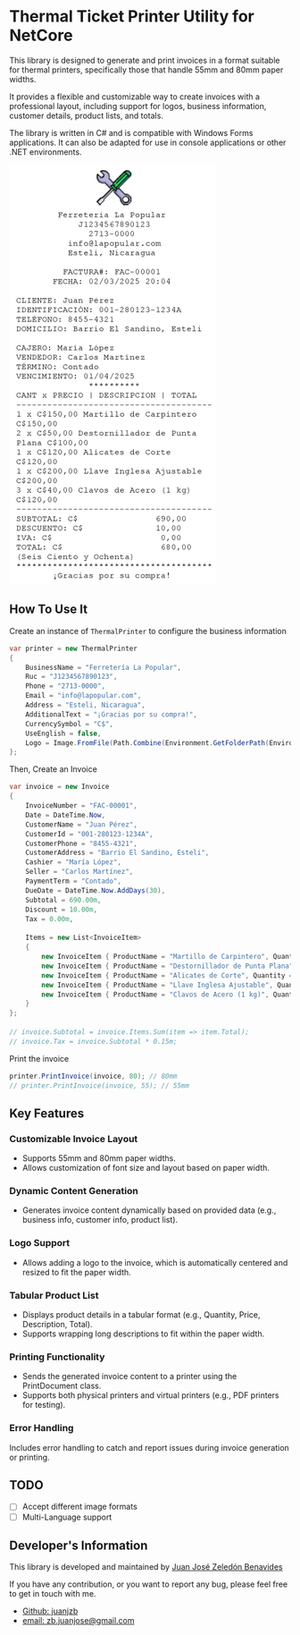# Thermal Ticket Printer Utility for NetCore

This library is designed to generate and print invoices in a format suitable for thermal printers, specifically those that handle 55mm and 80mm paper widths.

It provides a flexible and customizable way to create invoices with a professional layout, including support for logos, business information, customer details, product lists, and totals.

The library is written in C# and is compatible with Windows Forms applications. It can also be adapted for use in console applications or other .NET environments.

![image 0](images/README/71617f7b6572c4b37414ea64b30c6f0a6d12edfbc1b51d0c18607ac73d4eac72.bmp)

## How To Use It

Create an instance of `ThermalPrinter` to configure the business information

```csharp
var printer = new ThermalPrinter
{
    BusinessName = "Ferretería La Popular",
    Ruc = "J1234567890123",
    Phone = "2713-0000",
    Email = "info@lapopular.com",
    Address = "Esteli, Nicaragua",
    AdditionalText = "¡Gracias por su compra!",
    CurrencySymbol = "C$",
    UseEnglish = false,
    Logo = Image.FromFile(Path.Combine(Environment.GetFolderPath(Environment.SpecialFolder.UserProfile), "Downloads", "logo.png"))
};
```

Then, Create an Invoice

```csharp
var invoice = new Invoice
{
    InvoiceNumber = "FAC-00001",
    Date = DateTime.Now,
    CustomerName = "Juan Pérez",
    CustomerId = "001-280123-1234A",
    CustomerPhone = "8455-4321",
    CustomerAddress = "Barrio El Sandino, Esteli",
    Cashier = "María López",
    Seller = "Carlos Martínez",
    PaymentTerm = "Contado",
    DueDate = DateTime.Now.AddDays(30),
    Subtotal = 690.00m,
    Discount = 10.00m,
    Tax = 0.00m,

    Items = new List<InvoiceItem>
    {
        new InvoiceItem { ProductName = "Martillo de Carpintero", Quantity = 1, Price = 150.00m },
        new InvoiceItem { ProductName = "Destornillador de Punta Plana", Quantity = 2, Price = 50.00m },
        new InvoiceItem { ProductName = "Alicates de Corte", Quantity = 1, Price = 120.00m },
        new InvoiceItem { ProductName = "Llave Inglesa Ajustable", Quantity = 1, Price = 200.00m },
        new InvoiceItem { ProductName = "Clavos de Acero (1 kg)", Quantity = 3, Price = 40.00m }
    }
};

// invoice.Subtotal = invoice.Items.Sum(item => item.Total);
// invoice.Tax = invoice.Subtotal * 0.15m;
```

Print the invoice

```csharp
printer.PrintInvoice(invoice, 80); // 80mm
// printer.PrintInvoice(invoice, 55); // 55mm
```

## Key Features

### Customizable Invoice Layout

- Supports 55mm and 80mm paper widths.
- Allows customization of font size and layout based on paper width.

### Dynamic Content Generation

- Generates invoice content dynamically based on provided data (e.g., business info, customer info, product list).

### Logo Support

- Allows adding a logo to the invoice, which is automatically centered and resized to fit the paper width.

### Tabular Product List

- Displays product details in a tabular format (e.g., Quantity, Price, Description, Total).
- Supports wrapping long descriptions to fit within the paper width.

### Printing Functionality

- Sends the generated invoice content to a printer using the PrintDocument class.
- Supports both physical printers and virtual printers (e.g., PDF printers for testing).

### Error Handling

Includes error handling to catch and report issues during invoice generation or printing.

## TODO

- [ ] Accept different image formats
- [ ] Multi-Language support

## Developer's Information

This library is developed and maintained by [Juan José Zeledón Benavides](https://www.linkedin.com/in/juanjzb/)

If you have any contribution, or you want to report any bug, please feel free to get in touch with me.

- [Github: juanjzb](https://github.com/juanjzb)
- [email: zb.juanjose@gmail.com](mailto:zb.juanjose@gmail.com)
